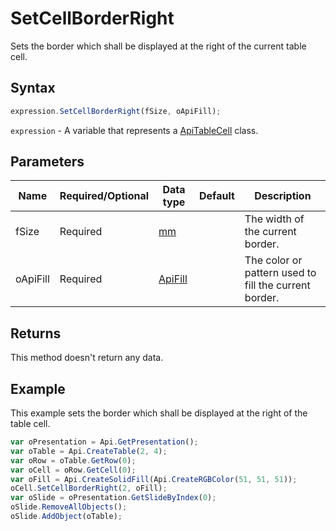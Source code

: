 # SetCellBorderRight

Sets the border which shall be displayed at the right of the current table cell.

## Syntax

```javascript
expression.SetCellBorderRight(fSize, oApiFill);
```

`expression` - A variable that represents a [ApiTableCell](../ApiTableCell.md) class.

## Parameters

| **Name** | **Required/Optional** | **Data type** | **Default** | **Description** |
| ------------- | ------------- | ------------- | ------------- | ------------- |
| fSize | Required | [mm](../../Enumeration/mm.md) |  | The width of the current border. |
| oApiFill | Required | [ApiFill](../../ApiFill/ApiFill.md) |  | The color or pattern used to fill the current border. |

## Returns

This method doesn't return any data.

## Example

This example sets the border which shall be displayed at the right of the table cell.

```javascript
var oPresentation = Api.GetPresentation();
var oTable = Api.CreateTable(2, 4);
var oRow = oTable.GetRow(0);
var oCell = oRow.GetCell(0);
var oFill = Api.CreateSolidFill(Api.CreateRGBColor(51, 51, 51));
oCell.SetCellBorderRight(2, oFill);
var oSlide = oPresentation.GetSlideByIndex(0);
oSlide.RemoveAllObjects();
oSlide.AddObject(oTable);
```
